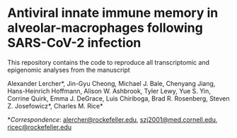 # Antiviral innate immune memory in alveolar-macrophages following SARS-CoV-2 infection

This repository contains the code to reproduce all transcriptomic and epigenomic analyses from the manuscript

Alexander Lercher*, Jin-Gyu Cheong, Michael J. Bale, Chenyang Jiang, Hans-Heinrich Hoffmann, Alison W. Ashbrook, Tyler Lewy, Yue S. Yin, Corrine Quirk, Emma J. DeGrace, Luis Chiriboga, Brad R. Rosenberg, Steven Z. Josefowicz*, Charles M. Rice*

**Correspondence*: alercher@rockefeller.edu, szj2001@med.cornell.edu, ricec@rockefeller.edu  
